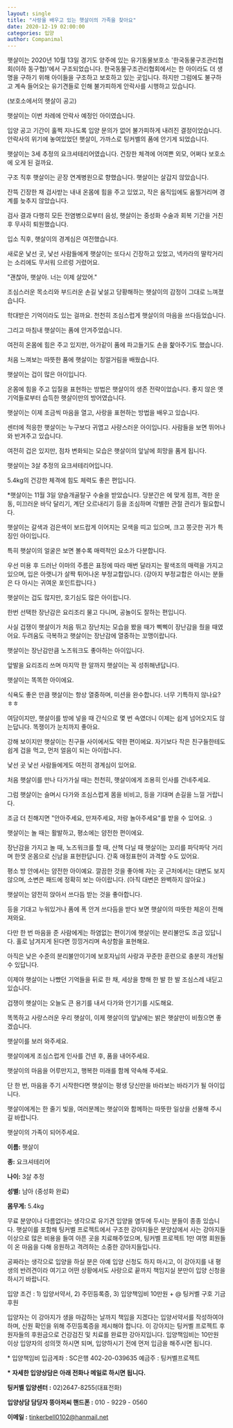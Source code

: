 ```yaml
---
layout: single
title: "사랑을 배우고 있는 햇살이의 가족을 찾아요"
date: 2020-12-19 02:00:00
categories: 입양
author: Companimal
---
```


햇살이는 2020년 10월 13일 경기도 양주에 있는 유기동물보호소 '한국동물구조관리협회(이하 동구협)'에서 구조되었습니다. 한국동물구조관리협회에서는 한 아이라도 더 생명을 구하기 위해 아이들을 구조하고 보호하고 있는 곳입니다. 하지만 그럼에도 불구하고 계속 들어오는 유기견들로 인해 불가피하게 안락사를 시행하고 있습니다.

(보호소에서의 햇살이 공고)

햇살이는 이번 차례에 안락사 예정인 아이였습니다.

입양 공고 기간이 훌쩍 지나도록 입양 문의가 없어 불가피하게 내려진 결정이었습니다. ​안락사의 위기에 놓여있었던 햇살이, 가까스로 팅커벨의 품에 안기게 되었습니다.

햇살이는 3세 추정의 요크셔테리어였습니다. 건장한 체격에 어여쁜 외모, 어쩌다 보호소에 오게 된 걸까요.

구조 직후 햇살이는 곧장 연계병원으로 향했습니다. 햇살이는 살갑지 않았습니다.

잔뜩 긴장한 채 검사받는 내내 온몸에 힘을 주고 있었고, 작은 움직임에도 움찔거리며 경계를 늦추지 않았습니다.

검사 결과 다행히 모든 전염병으로부터 음성, 햇살이는 중성화 수술과 회복 기간을 거친 후 무사히 퇴원했습니다.

입소 직후, 햇살이의 경계심은 여전했습니다.

새로운 낯선 곳, 낯선 사람들에게 햇살이는 또다시 긴장하고 있었고, 넥카라의 딸칵거리는 소리에도 무서워 으르렁 거렸어요.

"괜찮아, 햇살아. 너는 이제 살았어."

​조심스러운 목소리와 부드러운 손길 낯설고 당황해하는 햇살이의 감정이 그대로 느껴졌습니다.

학대받은 기억이라도 있는 걸까요. 천천히 조심스럽게 햇살이의 마음을 쓰다듬었습니다.

그리고 마침내 햇살이는 품에 안겨주었습니다.

여전히 온몸에 힘은 주고 있지만, 아가같이 품에 파고들기도 손을 핥아주기도 했습니다.

처음 느껴보는 따뜻한 품에 햇살이는 칭얼거림을 배웠습니다.

햇살이는 겁이 많은 아이입니다.

온몸에 힘을 주고 입질을 표현하는 방법은 햇살이의 생존 전략이었습니다. 좋지 않은 옛 기억들로부터 습득한 햇살이만의 방어였습니다.

​햇살이는 이제 조금씩 마음을 열고, 사랑을 표현하는 방법을 배우고 있습니다.

센터에 적응한 햇살이는 누구보다 귀엽고 사랑스러운 아이입니다. 사람들을 보면 뛰어나와 반겨주고 있습니다.

여전히 겁은 있지만, 점차 변화되는 모습은 햇살이의 앞날에 희망을 품게 됩니다.

햇살이는 3살 추정의 요크셔테리어입니다.

5.4kg의 건강한 체격에 힘도 체력도 좋은 편입니다.

​\*햇살이는 11월 3일 양슬개골탈구 수술을 받았습니다. 당분간은 에 맞게 점프, 격한 운동, 미끄러운 바닥 달리기, 계단 오르내리기 등을 조심하며 각별한 관절 관리가 필요합니다.

햇살이는 갈색과 검은색이 보드랍게 이어지는 모색을 띠고 있으며, 크고 쫑긋한 귀가 특징인 아이입니다.

특히 햇살이의 얼굴은 보면 볼수록 매력적인 요소가 다분합니다.

우선 미용 후 드러난 이마의 주름은 표정에 따라 매번 달라지는 팔색조의 매력을 가지고 있으며, 입은 아랫니가 살짝 튀어나온 부정교합입니다. (강아지 부정교합은 아시는 분들은 다 아시는 귀여운 포인트랍니다.)

햇살이는 겁도 많지만, 호기심도 많은 아이랍니다.

한번 선택한 장난감은 요리조리 물고 다니며, 공놀이도 잘하는 편입니다.

사실 겁쟁이 햇살이가 처음 뛰고 장난치는 모습을 봤을 때가 삑삑이 장난감을 줬을 때였어요. 두려움도 극복하고 햇살이는 장난감에 열중하는 꼬맹이랍니다.

햇살이는 장난감만큼 노즈워크도 좋아하는 아이입니다.

앞발을 요리조리 쓰며 마지막 한 알까지 햇살이는 꼭 성취해낸답니다.

햇살이는 똑똑한 아이에요.

식욕도 좋은 만큼 햇살이는 항상 열중하며, 미션을 완수합니다. 너무 기특하지 않나요? ㅎㅎ

​여담이지만, 햇살이를 방에 넣을 때 간식으로 몇 번 속였더니 이제는 쉽게 넘어오지도 않는답니다. 똑쟁이가 눈치까지 좋아요.

강해 보이지만 햇살이는 친구들 사이에서도 약한 편이에요. 자기보다 작은 친구들한테도 쉽게 겁을 먹고, 먼저 얼음이 되는 아이랍니다.

​낯선 곳 낯선 사람들에게도 여전히 경계심이 있어요.

처음 햇살이를 만나 다가가실 때는 천천히, 햇살이에게 조용히 인사를 건네주세요.

그럼 햇살이는 슬며시 다가와 조심스럽게 몸을 비비고, 등을 기대며 손길을 느낄 거랍니다.

조금 더 친해지면 "안아주세요, 만져주세요, 저랑 놀아주세요"를 받을 수 있어요. :)

햇살이는 놀 때는 활발하고, 평소에는 얌전한 편이에요.

​장난감을 가지고 놀 때, 노즈워크를 할 때, 산책 다닐 때 햇살이는 꼬리를 파닥파닥 거리며 한껏 온몸으로 신남을 표현한답니다. 간혹 애정표현이 과격할 수도 있어요.

평소 방 안에서는 얌전한 아이예요. 깔끔한 것을 좋아해 자는 곳 근처에서는 대변도 보지 않으며, 소변은 패드에 정확히 보는 아이랍니다. (아직 대변은 완벽하지 않아요.)

햇살이는 얌전히 앉아서 쓰다듬 받는 것을 좋아합니다.

등을 기대고 누워있거나 품에 폭 안겨 쓰다듬을 받다 보면 햇살이의 따뜻한 체온이 전해져와요.

​다만 한 번 마음을 준 사람에게는 하염없는 편이기에 햇살이는 분리불안도 조금 있답니다. 홀로 남겨지게 된다면 낑낑거리며 속상함을 표현해요.

아직은 낮은 수준의 분리불안이기에 보호자님의 사랑과 꾸준한 훈련으로 충분히 개선될 수 있답니다.

이제야 햇살이는 나빴던 기억들을 뒤로 한 채, 세상을 향해 한 발 한 발 조심스레 내딛고 있습니다.

겁쟁이 햇살이는 오늘도 큰 용기를 내서 다가와 안기기를 시도해요.

똑똑하고 사랑스러운 우리 햇살이, 이제 햇살이의 앞날에는 밝은 햇살만이 비췄으면 좋겠습니다.

햇살이를 보러 와주세요.

햇살이에게 조심스럽게 인사를 건넨 후, 품을 내어주세요.

햇살이의 마음을 어루만지고, 행복한 미래를 함께 약속해 주세요.

단 한 번, 마음을 주기 시작한다면 햇살이는 평생 당신만을 바라보는 바라기가 될 아이입니다.

햇살이에게는 한 줄기 빛을, 여러분께는 햇살이와 함께하는 따뜻한 일상을 선물해 주시길 바랍니다.

햇살이의 가족이 되어주세요.

**이름:** 햇살이

**종:** 요크셔테리어

**나이:** 3살 추정

**성별:** 남아 (중성화 완료)

**몸무게:** 5.4kg

무료 분양이나 다름없다는 생각으로 유기견 입양을 염두에 두시는 분들이 종종 있습니다. 햇살이를 포함해 팅커벨 프로젝트에서 구조한 강아지들은 분양샵에서 사는 강아지들 이상으로 많은 비용을 들여 아픈 곳을 치료해주었으며, 팅커벨 프로젝트 1만 여명 회원들이 온 마음을 다해 응원하고 격려하는 소중한 강아지들입니다.

​공짜라는 생각으로 입양을 하실 분은 아예 입양 신청도 하지 마시고, 이 강아지를 내 평생의 반려견이라 여기고 어떤 상황에서도 사랑으로 끝까지 책임지실 분만이 입양 신청을 하시기 바랍니다.

​입양 조건 : 1) 입양서약서, 2) 주민등록증, 3) 입양책임비 10만원 + @ 팅커벨 구호 기금 후원

​입양자는 이 강아지가 생을 마감하는 날까지 책임을 지겠다는 입양서약서를 작성하여야 하며, 신원 확인을 위해 주민등록증을 제시해야 합니다. 이 강아지는 팅커벨 프로젝트 후원자들의 후원금으로 건강검진 및 치료를 완료한 강아지입니다. 입양책임비는 10만원 이상 입양자의 성의껏 하시면 되며, 입양하시기 전에 먼저 입금을 해주시면 됩니다.

\* 입양책임비 입금계좌 : SC은행 402-20-039635 예금주 : 팅커벨프로젝트

**\* 자세한 입양상담은 아래 전화나 메일로 하시면 됩니다.**

**​팅커벨 입양센터 :** 02)2647-8255(대표전화)

**입양상담 담당자 뚱아저씨 핸드폰 :** 010 - 9229 - 0560

**이메일 :** tinkerbell0102@hanmail.net
